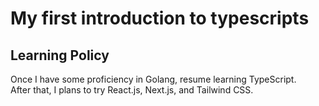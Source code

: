 # My first introduction to typescripts

## Learning Policy
Once I have some proficiency in Golang, resume learning TypeScript.<br>
After that, I plans to try React.js, Next.js, and Tailwind CSS.<br>
